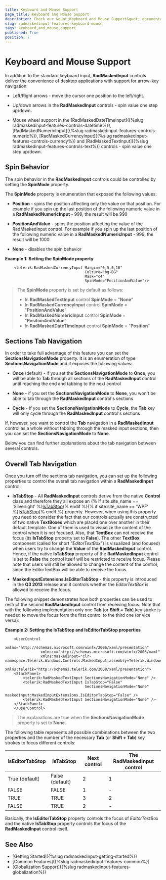 ```yaml
---
title: Keyboard and Mouse Support
page_title: Keyboard and Mouse Support
description: Check our &quot;Keyboard and Mouse Support&quot; documentation article for the RadMaskedInput {{ site.framework_name }} control.
slug: radmaskedinput-features-keyboard-mouse
tags: keyboard,and,mouse,support
published: True
position: 7
---
```


# Keyboard and Mouse Support

In addition to the standard keyboard input, __RadMaskedInput__ controls deliver the convenience of desktop applications with support for arrow-key navigation:      

* Left/Right arrows - move the cursor one position to the left/right.

* Up/down arrows in the __RadMaskedInput__ controls - spin value one step up/down.          

* Mouse wheel support in the [RadMaskedDateTimeInput]({%slug radmaskedinput-features-controls-datetime%}), [RadMaskedNumericInput]({%slug radmaskedinput-features-controls-numeric%}), [RadMaskedCurrencyInput]({%slug radmaskedinput-features-controls-currency%}) and [RadMaskedTextInput]({%slug radmaskedinput-features-controls-text%})  controls  - spin value one step up/down.          

##  Spin Behavior

The spin behavior in the __RadMaskedInput__ controls could be controlled by setting the __SpinMode__ property.

The __SpinMode__ property is enumeration that exposed the following values:        

* __Position__ - spins the position affecting only the value on that position. For example if you spin up the last position of the following numeric value in a __RadMaskedNumericInput__ - 999, the result will be 990            

* __PositionAndValue__ - spins the position affecting the value of the RadMaskedInput control. For example if you spin up the last position of the following numeric value in a __RadMaskedNumericInput__ - 999, the result will be 1000            

* __None__ - disables the spin behavior            

__Example 1: Setting the SpinMode property__
```XAML
	<telerik:RadMaskedCurrencyInput Margin="0,5,0,10" 
	                                Culture="bg-BG"
	                                Mask="c4"
	                                SpinMode="PositionAndValue"/>
```

>The __SpinMode__ property is set by default as follows:
>	- In __RadMaskedTextInput__ control __SpinMode__ = "__None__"
>	- In __RadMaskedCurrencyInput__ control __SpinMode__ = "__PositionAndValue__"
>	- In __RadMaskedNumericInput__ control __SpinMode__ = "__PositionAndValue__"
>	- In __RadMaskedDateTimeInput__ control __SpinMode__ = "__Position__"              

## Sections Tab Navigation

In order to take full advantage of this feature you can set the __SectionsNavigationMode__ property. It is an enumeration of type __SectionsNavigationMode__ and it exposes the following values:       

* __Once__ (default) -  if you set the __SectionsNavigationMode__ to __Once__, you will be able to __Tab__ through all sections of the __RadMaskedInput__ control until reaching the end and tabbing to the next control            

* __None__ - if you set the __SectionsNavigationMode__ to __None__, you won't be able to tab through the __RadMaskedInput__ control's sections            

* __Cycle__ -  if you set the __SectionsNavigationMode__ to __Cycle__, the __Tab__ key will only cycle through the __RadMaskedInput__ control's sections            

If, however, you want to control the __Tab__ navigation in a __RadMaskedInput__ control as a whole without tabbing through the masked input sections, then you can set the __SectionsNavigationMode__ to __None__.        

Below you can find further explanations about the tab navigation between several controls.        

## Overall Tab Navigation

Once you turn off the sections tab navigation, you can set up the following properties to control the overall tab navigation within a __RadMaskedInput__ control:        

* __IsTabStop__ - All __RadMaskedInput__ controls derive from the native __Control__ class and therefore they all expose an {% if site.site_name == 'Silverlight' %}[IsTabStop](http://msdn.microsoft.com/en-us/library/system.windows.controls.control.istabstop(v=vs.95).aspx){% endif %}{% if site.site_name == 'WPF' %}[IsTabStop](http://msdn.microsoft.com/en-us/library/system.windows.controls.control.istabstop(v=vs.110).aspx){% endif %} property. However, when using this property you need to consider the fact that our controls actually are constructed of two native __TextBoxes__ which are placed one over another in their default template. One of them is used to visualize the content of the control when it is not focused. Also, that __TextBox__ can not receive the focus (its __IsTabStop__ property set to __False__). The other __TextBox__ component (called for short *"EditorTextBox"*) is visualized (and focused) when users try to change the __Value__ of the __RadMaskedInput__ control. Hence, if the native __IsTabStop__ property of the __RadMaskedInput__ control is set to __False__ the control itself will be restricted to receive focus. Please note that users will still be allowed to change the content of the control, since the EditorTextBox will be able to receive the focus.            

* __MaskedInputExtensions.IsEditorTabStop__ - this property is introduced in the __Q3 2013__ release and it controls whether the *EditorTextBox* is allowed to receive the focus.            

The following snippet demonstrates how both properties can be used to restrict the second __RadMaskedInput__ control from receiving focus. Note that with the following implementation only one __Tab__ (or __Shift + Tab__) key stroke is needed to move the focus form the first control to the third one (or vice versa):        

__Example 2: Setting the IsTabStop and IsEditorTabStop properties__
```XAML
	<UserControl 
	            xmlns="http://schemas.microsoft.com/winfx/2006/xaml/presentation"
	            xmlns:x="http://schemas.microsoft.com/winfx/2006/xaml"
	            xmlns:maskedInput="clr-namespace:Telerik.Windows.Controls.MaskedInput;assembly=Telerik.Windows.Controls.Input"
	            xmlns:telerik="http://schemas.telerik.com/2008/xaml/presentation">
	<StackPanel>
	    <telerik:RadMaskedTextInput SectionsNavigationMode="None" />
	    <telerik:RadMaskedTextInput IsTabStop="False"
	                                SectionsNavigationMode="None"
	                                maskedInput:MaskedInputExtensions.IsEditorTabStop="False" />
	    <telerik:RadMaskedTextInput SectionsNavigationMode="None" />
	</StackPanel>
	</UserControl>
```

>The explanations are true when the __SectionsNavigationMode__ property is set to __None__.          

The following table represents all possible combinations between the two properties and the number of the necessary __Tab__ (or __Shift + Tab__) key strokes to focus different controls:
        
|IsEditorTabStop|IsTabStop|Next control|The RadMaskedInput control|
|---------------|---------|------------|--------------------------|
|True (default)|False (default)|2|1|
|FALSE|FALSE|1|-|
|TRUE|TRUE|3|2|
|FALSE|TRUE|2|-|

Basically, the __IsEditorTabStop__ property controls the focus of *EditorTextBox* and the native __IsTabStop__ property controls the focus of the __RadMaskedInput__ control itself.        

## See Also
 * [Getting Started]({%slug radmaskedinput-getting-started%})
 * [Common Features]({%slug radmaskedinput-features-common%})
 * [Globalization Support]({%slug radmaskedinput-features-globalization%})